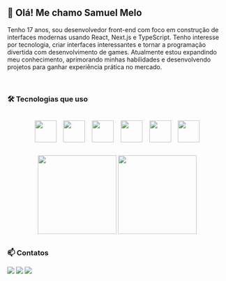 ## 👋 Olá! Me chamo Samuel Melo

Tenho 17 anos, sou desenvolvedor front-end com foco em construção de interfaces modernas usando React, Next.js e TypeScript. Tenho interesse por tecnologia, criar interfaces interessantes e tornar a programação divertida com desenvolvimento de games. Atualmente estou expandindo meu conhecimento, aprimorando minhas habilidades e desenvolvendo projetos para ganhar experiência prática no mercado. 

<br>

### 🛠 Tecnologias que uso

<div align="center"><br>

  <img align="center" src="https://cdn.jsdelivr.net/gh/devicons/devicon@latest/icons/javascript/javascript-original.svg" width="50" height="50" />
  &nbsp;&nbsp;
  <img align="center" src="https://cdn.jsdelivr.net/gh/devicons/devicon@latest/icons/typescript/typescript-original.svg" width="50" height="50" />
  &nbsp;&nbsp;
  <img align="center" src="https://cdn.jsdelivr.net/gh/devicons/devicon@latest/icons/react/react-original.svg" height="50" />
  &nbsp;&nbsp;
  <img align="center" src="https://cdn.jsdelivr.net/gh/devicons/devicon@latest/icons/python/python-original.svg" width="50" height="50" />
  &nbsp;&nbsp;
  <img align="center" src="https://cdn.jsdelivr.net/gh/devicons/devicon@latest/icons/nextjs/nextjs-original.svg" height="50" />
  &nbsp;&nbsp;
  <img align="center" src="https://cdn.jsdelivr.net/gh/devicons/devicon@latest/icons/godot/godot-original.svg" height="50" />

</div>

##

<div align="center">
  <img height="180em" src="https://github-readme-stats.vercel.app/api?username=SamuelMelo08&show_icons=true&theme=radical&hide_border=true&count_private=true" />
  <img height="180em" src="https://github-readme-stats.vercel.app/api/top-langs/?username=SamuelMelo08&layout=compact&theme=radical&hide_border=true" />
</div>

##

### 📫 Contatos

<div> 
  <a href="https://www.instagram.com/samuelmelo.dev" target="_blank"><img src="https://img.shields.io/badge/-Instagram-%23E4405F?style=for-the-badge&logo=instagram&logoColor=white" target="_blank"></a>
  <a href = "mailto:samuelmelo.dev@gmail.com"><img src="https://img.shields.io/badge/Gmail-D14836?style=for-the-badge&logo=gmail&logoColor=white" target="_blank"></a>
  <a href="https://www.linkedin.com/in/samuel-melo-4a139b378/" target="_blank"><img src="https://img.shields.io/badge/-LinkedIn-%230077B5?style=for-the-badge&logo=linkedin&logoColor=white" target="_blank"></a> 
  
</div>

